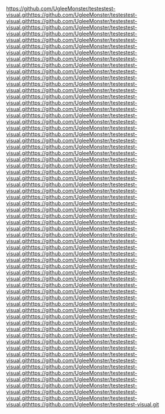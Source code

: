 https://github.com/UgleeMonster/testestest-visual.githttps://github.com/UgleeMonster/testestest-visual.githttps://github.com/UgleeMonster/testestest-visual.githttps://github.com/UgleeMonster/testestest-visual.githttps://github.com/UgleeMonster/testestest-visual.githttps://github.com/UgleeMonster/testestest-visual.githttps://github.com/UgleeMonster/testestest-visual.githttps://github.com/UgleeMonster/testestest-visual.githttps://github.com/UgleeMonster/testestest-visual.githttps://github.com/UgleeMonster/testestest-visual.githttps://github.com/UgleeMonster/testestest-visual.githttps://github.com/UgleeMonster/testestest-visual.githttps://github.com/UgleeMonster/testestest-visual.githttps://github.com/UgleeMonster/testestest-visual.githttps://github.com/UgleeMonster/testestest-visual.githttps://github.com/UgleeMonster/testestest-visual.githttps://github.com/UgleeMonster/testestest-visual.githttps://github.com/UgleeMonster/testestest-visual.githttps://github.com/UgleeMonster/testestest-visual.githttps://github.com/UgleeMonster/testestest-visual.githttps://github.com/UgleeMonster/testestest-visual.githttps://github.com/UgleeMonster/testestest-visual.githttps://github.com/UgleeMonster/testestest-visual.githttps://github.com/UgleeMonster/testestest-visual.githttps://github.com/UgleeMonster/testestest-visual.githttps://github.com/UgleeMonster/testestest-visual.githttps://github.com/UgleeMonster/testestest-visual.githttps://github.com/UgleeMonster/testestest-visual.githttps://github.com/UgleeMonster/testestest-visual.githttps://github.com/UgleeMonster/testestest-visual.githttps://github.com/UgleeMonster/testestest-visual.githttps://github.com/UgleeMonster/testestest-visual.githttps://github.com/UgleeMonster/testestest-visual.githttps://github.com/UgleeMonster/testestest-visual.githttps://github.com/UgleeMonster/testestest-visual.githttps://github.com/UgleeMonster/testestest-visual.githttps://github.com/UgleeMonster/testestest-visual.githttps://github.com/UgleeMonster/testestest-visual.githttps://github.com/UgleeMonster/testestest-visual.githttps://github.com/UgleeMonster/testestest-visual.githttps://github.com/UgleeMonster/testestest-visual.githttps://github.com/UgleeMonster/testestest-visual.githttps://github.com/UgleeMonster/testestest-visual.githttps://github.com/UgleeMonster/testestest-visual.githttps://github.com/UgleeMonster/testestest-visual.githttps://github.com/UgleeMonster/testestest-visual.githttps://github.com/UgleeMonster/testestest-visual.githttps://github.com/UgleeMonster/testestest-visual.githttps://github.com/UgleeMonster/testestest-visual.githttps://github.com/UgleeMonster/testestest-visual.githttps://github.com/UgleeMonster/testestest-visual.githttps://github.com/UgleeMonster/testestest-visual.githttps://github.com/UgleeMonster/testestest-visual.githttps://github.com/UgleeMonster/testestest-visual.githttps://github.com/UgleeMonster/testestest-visual.githttps://github.com/UgleeMonster/testestest-visual.githttps://github.com/UgleeMonster/testestest-visual.githttps://github.com/UgleeMonster/testestest-visual.githttps://github.com/UgleeMonster/testestest-visual.githttps://github.com/UgleeMonster/testestest-visual.githttps://github.com/UgleeMonster/testestest-visual.githttps://github.com/UgleeMonster/testestest-visual.githttps://github.com/UgleeMonster/testestest-visual.githttps://github.com/UgleeMonster/testestest-visual.git

